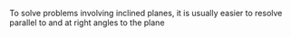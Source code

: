 To solve problems involving inclined planes, it is usually easier to resolve parallel to and at right angles to the plane
